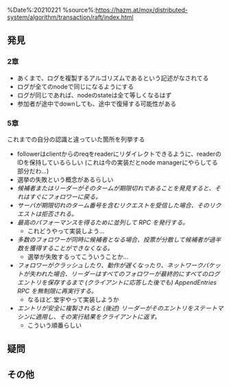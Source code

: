 %Date%:20210221
%source%:https://hazm.at/mox/distributed-system/algorithm/transaction/raft/index.html

## 発見
### 2章
* あくまで、ログを複製するアルゴリズムであるという記述がなされてる
* ログが全てのnodeで同じになるようにする
* ログが同じであれば、nodeのstateは全て等しくなるはず
* 参加者が途中でdownしても、途中で復帰する可能性がある


### 5章
これまでの自分の認識と違っていた箇所を列挙する
* followerはclientからのreqをreaderにリダイレクトできるように、readerのIDを保持しているらしい (これは今の実装だとnode managerにやらしてる部分だわ...)
* 選挙の失敗という概念があるらしい
* *候補者またはリーダーがそのタームが期限切れであることを発見すると、それはすぐにフォロワーに戻る。*
* *サーバが期限切れのターム番号を含むリクエストを受信した場合、そのリクエストは拒否される。*
* *最高のパフォーマンスを得るために並列して RPC を発行する。*
  * これどうやって実装しよう...
* *多数のフォロワーが同時に候補者となる場合、投票が分散して候補者が過半数を獲得することができなくなる。*
  * 選挙が失敗するってこういうことか...
* *フォロワーがクラッシュしたり、動作が遅くなったり、ネットワークパケットが失われた場合、リーダーはすべてのフォロワーが最終的にすべてのログエントリを保存するまで (クライアントに応答した後でも) AppendEntries RPC を無制限に再実行する。*
  * なるほど.堂宇やって実装しようか
* *エントリが安全に複製されると (後述) リーダーがそのエントリをステートマシンに適用し、その実行結果をクライアントに返す。*
  * こういう順番らしい

## 疑問

## その他
